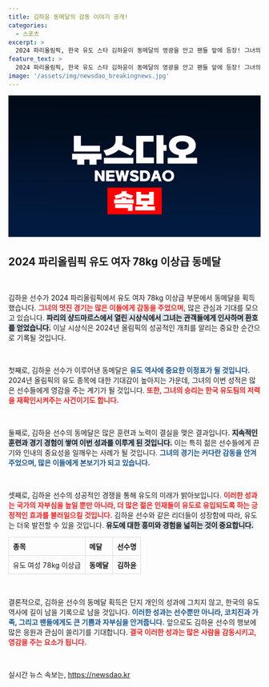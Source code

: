 ```yaml
---
title: 김하윤 동메달의 감동 이야기 공개!
categories:
  - 스포츠
excerpt: >
  2024 파리올림픽, 한국 유도 스타 김하윤이 동메달의 영광을 안고 팬들 앞에 등장! 그녀의 감동적인 순간을 놓치지 마세요.
feature_text: >
  2024 파리올림픽, 한국 유도 스타 김하윤이 동메달의 영광을 안고 팬들 앞에 등장! 그녀의 감동적인 순간을 놓치지 마세요.
image: '/assets/img/newsdao_breakingnews.jpg'
---
```


<p><img src="/assets/img/newsdao_breakingnews.jpg" alt="ontimetimes 속보" /></p>

<h2 data-ke-size="size26">2024 파리올림픽 유도 여자 78kg 이상급 동메달</h2>

<p data-ke-size="size16">&nbsp;</p>

<p>김하윤 선수가 2024 파리올림픽에서 유도 여자 78kg 이상급 부문에서 동메달을 획득했습니다. <b><span style="color: #ee2323;">그녀의 멋진 경기는 많은 이들에게 감동을 주었으며,</span></b> 많은 관심과 기대를 모으고 있습니다. <b><span style="background-color: #21538527;">파리의 샹드마르스에서 열린 시상식에서 그녀는 관객들에게 인사하며 환호를 얻었습니다.</span></b> 이날 시상식은 2024년 올림픽의 성공적인 개최를 알리는 중요한 순간으로 기록될 것입니다.</p>

<p data-ke-size="size16">&nbsp;</p>

<p>첫째로, 김하윤 선수가 이루어낸 동메달은 <b><span style="color: #1a5490;">유도 역사에 중요한 이정표가 될 것입니다.</span></b> 2024년 올림픽의 유도 종목에 대한 기대감이 높아지는 가운데, 그녀의 이번 성적은 많은 선수들에게 영감을 주는 계기가 될 것입니다. <b><span style="color: #ee2323;">또한, 그녀의 승리는 한국 유도팀의 저력을 재확인시켜주는 사건이기도 합니다.</span></b></p>

<p data-ke-size="size16">&nbsp;</p>

<p>둘째로, 김하윤 선수의 동메달은 많은 훈련과 노력이 결실을 맺은 결과입니다. <b><span style="background-color: #21538527;">지속적인 훈련과 경기 경험이 쌓여 이번 성과를 이루게 된 것입니다.</span></b> 이는 특히 젊은 선수들에게 끈기와 인내의 중요성을 일깨우는 사례가 될 것입니다. <b><span style="color: #1a5490;">그녀의 경기는 커다란 감동을 안겨주었으며, 많은 이들에게 본보기가 되고 있습니다.</span></b></p>

<p data-ke-size="size16">&nbsp;</p>

<p>셋째로, 김하윤 선수의 성공적인 경쟁을 통해 유도의 미래가 밝아보입니다. <b><span style="color: #ee2323;">이러한 성과는 국가의 자부심을 높일 뿐만 아니라, 더 많은 젊은 인재들이 유도로 유입되도록 하는 긍정적인 효과를 불러일으킬 것입니다.</span></b> 김하윤 선수와 같은 리더들이 성장함에 따라, 유도는 더욱 발전할 수 있을 것입니다. <b><span style="background-color: #21538527;">유도에 대한 흥미와 경험을 넓히는 것이 중요합니다.</span></b></p>

<table style="width:100%; border-collapse:collapse;">
  <tr>
    <th style="border:1px solid #dddddd; text-align:left; padding:8px;"><b>종목</b></th>
    <th style="border:1px solid #dddddd; text-align:left; padding:8px;"><b>메달</b></th>
    <th style="border:1px solid #dddddd; text-align:left; padding:8px;"><b>선수명</b></th>
  </tr>
  <tr>
    <td style="border:1px solid #dddddd; text-align:left; padding:8px;">유도 여성 78kg 이상급</td>
    <td style="border:1px solid #dddddd; text-align:left; padding:8px;"><b>동메달</b></td>
    <td style="border:1px solid #dddddd; text-align:left; padding:8px;"><b>김하윤</b></td>
  </tr>
</table>

<p data-ke-size="size16">&nbsp;</p>

<p>결론적으로, 김하윤 선수의 동메달 획득은 단지 개인의 성과에 그치지 않고, 한국의 유도 역사에 길이 남을 기록으로 남을 것입니다. <b><span style="color: #1a5490;">이러한 성과는 선수뿐만 아니라, 코치진과 가족, 그리고 팬들에게도 큰 기쁨과 자부심을 안겨줍니다.</span></b> 앞으로도 김하윤 선수의 행보에 많은 응원과 관심이 쏠리기를 기대합니다. <b><span style="color: #ee2323;">결국 이러한 성과는 많은 사람을 감동시키고, 영감을 주는 요소가 됩니다.</span></b></p>

<p data-ke-size="size16">&nbsp;</p>
실시간 뉴스 속보는, <a href="https://newsdao.kr" rel="dofollow">https://newsdao.kr</a>



